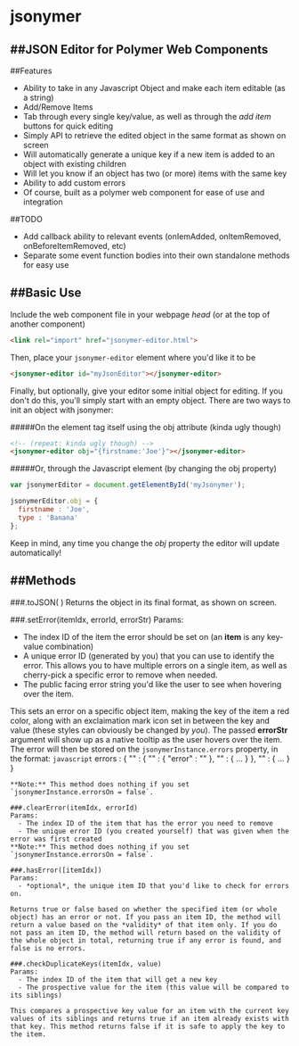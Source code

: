 jsonymer
======

##JSON Editor for Polymer Web Components
--------




##Features
  - Ability to take in any Javascript Object and make each item editable (as a string)
  - Add/Remove Items
  - Tab through every single key/value, as well as through the *add item* buttons for quick editing
  - Simply API to retrieve the edited object in the same format as shown on screen
  - Will automatically generate a unique key if a new item is added to an object with existing children
  - Will let you know if an object has two (or more) items with the same key
  - Ability to add custom errors
  - Of course, built as a polymer web component for ease of use and integration

##TODO
  - Add callback ability to relevant events (onIemAdded, onItemRemoved, onBeforeItemRemoved, etc)
  - Separate some event function bodies into their own standalone methods for easy use
  

##Basic Use
--------

Include the web component file in your webpage *head* (or at the top of another component)
```HTML
<link rel="import" href="jsonymer-editor.html">
```

Then, place your `jsonymer-editor` element where you'd like it to be
```HTML
<jsonymer-editor id="myJsonEditor"></jsonymer-editor>
```

Finally, but optionally, give your editor some initial object for editing. If you don't do this, you'll simply start with an empty object. There are two ways to init an object with jsonymer:

#####On the element tag itself using the obj attribute (kinda ugly though)
```HTML
<!-- (repeat: kinda ugly though) -->
<jsonymer-editor obj="{firstname:'Joe'}"></jsonymer-editor>
```
#####Or, through the Javascript element (by changing the obj property)
```javascript
var jsonymerEditor = document.getElementById('myJsonymer');

jsonymerEditor.obj = {
  firstname : 'Joe',
  type : 'Banana'
};
```
Keep in mind, any time you change the *obj* property the editor will update automatically!


##Methods
-----

###.toJSON( )
Returns the object in its final format, as shown on screen.

###.setError(itemIdx, errorId, errorStr)
Params:
  - The index ID of the item the error should be set on (an **item** is any key-value combination)
  - A unique error ID (generated by you) that you can use to identify the error. This allows you to have multiple errors on a single item, as well as cherry-pick a specific error to remove when needed.
  - The public facing error string you'd like the user to see when hovering over the item.

This sets an error on a specific object item, making the key of the item a red color, along with an exclaimation mark icon set in between the key and value (these styles can obviously be changed by *you*). The passed **errorStr** argument will show up as a native tooltip as the user hovers over the item. The error will then be stored on the `jsonymerInstance.errors` property, in the format:
```javascript```
errors : {
  "<item-idx>" : {
    "<error-id>" : {
      "error" : "<error-string>"
    },
    "<error-id-2>" : { ... }
  },
  "<item-idx-2>" : { ... }
}
```
**Note:** This method does nothing if you set `jsonymerInstance.errorsOn = false`.

###.clearError(itemIdx, errorId)
Params:
  - The index ID of the item that has the error you need to remove
  - The unique error ID (you created yourself) that was given when the error was first created
**Note:** This method does nothing if you set `jsonymerInstance.errorsOn = false`.

###.hasError([itemIdx])
Params:
  - *optional*, the unique item ID that you'd like to check for errors on.

Returns true or false based on whether the specified item (or whole object) has an error or not. If you pass an item ID, the method will return a value based on the *validity* of that item only. If you do not pass an item ID, the method will return based on the validity of the whole object in total, returning true if any error is found, and false is no errors.

###.checkDuplicateKeys(itemIdx, value)
Params:
  - The index ID of the item that will get a new key
  - The prospective value for the item (this value will be compared to its siblings)

This compares a prospective key value for an item with the current key values of its siblings and returns true if an item already exists with that key. This method returns false if it is safe to apply the key to the item.


